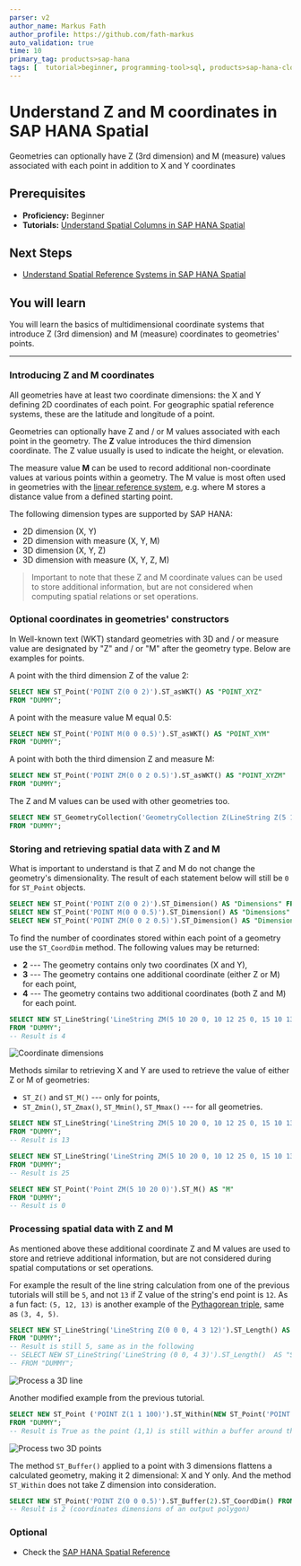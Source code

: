 ```yaml
---
parser: v2
author_name: Markus Fath
author_profile: https://github.com/fath-markus
auto_validation: true
time: 10
primary_tag: products>sap-hana
tags: [  tutorial>beginner, programming-tool>sql, products>sap-hana-cloud, products>sap-hana\,-express-edition, software-product-function>sap-hana-spatial, software-product-function>sap-hana-multi-model-processing  ]
---
```


# Understand Z and M coordinates in SAP HANA Spatial
<!-- description --> Geometries can optionally have Z (3rd dimension) and M (measure) values associated with each point in addition to X and Y coordinates

## Prerequisites  
- **Proficiency:** Beginner
 - **Tutorials:** [Understand Spatial Columns in SAP HANA Spatial](hana-spatial-intro4-columns)


## Next Steps
 - [Understand Spatial Reference Systems in SAP HANA Spatial](hana-spatial-intro6-srs)

## You will learn  
You will learn the basics of multidimensional coordinate systems that introduce Z (3rd dimension) and M (measure) coordinates to geometries' points.

---

### Introducing Z and M coordinates

All geometries have at least two coordinate dimensions: the X and Y defining 2D coordinates of each point. For geographic spatial reference systems, these are the latitude and longitude of a point.

Geometries can optionally have Z and / or M values associated with each point in the geometry. The **Z** value introduces the third dimension coordinate. The Z value usually is used to indicate the height, or elevation.

The measure value **M** can be used to record additional non-coordinate values at various points within a geometry. The M value is most often used in geometries with the [linear reference system](https://en.wikipedia.org/wiki/Linear_referencing), e.g. where M stores a distance value from a defined starting point.

The following dimension types are supported by SAP HANA:

- 2D dimension (X, Y)
- 2D dimension with measure (X, Y, M)
- 3D dimension (X, Y, Z)
- 3D dimension with measure (X, Y, Z, M)

>Important to note that these Z and M coordinate values can be used to store additional information, but are not considered when computing spatial relations or set operations.


### Optional coordinates in geometries' constructors

In Well-known text (WKT) standard geometries with 3D and / or measure value are designated by "Z" and / or "M" after the geometry type. Below are examples for points.

A point with the third dimension Z of the value 2:
```sql
SELECT NEW ST_Point('POINT Z(0 0 2)').ST_asWKT() AS "POINT_XYZ"
FROM "DUMMY";
```

A point with the measure value M equal 0.5:
```sql
SELECT NEW ST_Point('POINT M(0 0 0.5)').ST_asWKT() AS "POINT_XYM"
FROM "DUMMY";
```

A point with both the third dimension Z and measure M:
```sql
SELECT NEW ST_Point('POINT ZM(0 0 2 0.5)').ST_asWKT() AS "POINT_XYZM"
FROM "DUMMY";
```

The Z and M values can be used with other geometries too.
```sql
SELECT NEW ST_GeometryCollection('GeometryCollection Z(LineString Z(5 10 20, 10 12 25, 15 10 13), Polygon Z((10 -5 4, 15 5 6, 5 5 7, 10 -5 4)), Point Z(10 15 12))').ST_asWKT() AS "GEOM_XYZ"
FROM "DUMMY";
```



### Storing and retrieving spatial data with Z and M

What is important to understand is that Z and M do not change the geometry's dimensionality. The result of each statement below will still be `0` for `ST_Point` objects.
```sql
SELECT NEW ST_Point('POINT Z(0 0 2)').ST_Dimension() AS "Dimensions" FROM "DUMMY";
SELECT NEW ST_Point('POINT M(0 0 0.5)').ST_Dimension() AS "Dimensions" FROM "DUMMY";
SELECT NEW ST_Point('POINT ZM(0 0 2 0.5)').ST_Dimension() AS "Dimensions" FROM "DUMMY";
```

To find the number of coordinates stored within each point of a geometry use the `ST_CoordDim` method. The following values may be returned:

- **2** --- The geometry contains only two coordinates (X and Y),
- **3** --- The geometry contains one additional coordinate (either Z or M) for each point,
- **4** --- The geometry contains two additional coordinates (both Z and M) for each point.

```sql
SELECT NEW ST_LineString('LineString ZM(5 10 20 0, 10 12 25 0, 15 10 13 0)').ST_CoordDim() AS "CoordDims"
FROM "DUMMY";
-- Result is 4
```

![Coordinate dimensions](spatial0501b.png)

Methods similar to retrieving X and Y are used to retrieve the value of either Z or M of geometries:

- `ST_Z()` and `ST_M()` --- only for points,
- `ST_Zmin()`, `ST_Zmax()`, `ST_Mmin()`, `ST_Mmax()` --- for all geometries.

```sql
SELECT NEW ST_LineString('LineString ZM(5 10 20 0, 10 12 25 0, 15 10 13 0)').ST_Zmin() AS "Z_MIN"
FROM "DUMMY";
-- Result is 13

SELECT NEW ST_LineString('LineString ZM(5 10 20 0, 10 12 25 0, 15 10 13 0)').ST_Zmax() AS "Z_MAX"
FROM "DUMMY";
-- Result is 25

SELECT NEW ST_Point('Point ZM(5 10 20 0)').ST_M() AS "M"
FROM "DUMMY";
-- Result is 0
```


### Processing spatial data with Z and M

As mentioned above these additional coordinate Z and M values are used to store and retrieve additional information, but are not considered during spatial computations or set operations.

For example the result of the line string calculation from one of the previous tutorials will still be `5`, and not `13` if Z value of the string's end point is `12`. As a fun fact: `(5, 12, 13)` is another example of the [Pythagorean triple](https://en.wikipedia.org/wiki/Pythagorean_triple), same as `(3, 4, 5)`.

```sql
SELECT NEW ST_LineString('LineString Z(0 0 0, 4 3 12)').ST_Length() AS "StringLength"
FROM "DUMMY";
-- Result is still 5, same as in the following
-- SELECT NEW ST_LineString('LineString (0 0, 4 3)').ST_Length()  AS "StringLength"
-- FROM "DUMMY";
```

![Process a 3D line](spatial0502b.png)

Another modified example from the previous tutorial.
```sql
SELECT NEW ST_Point ('POINT Z(1 1 100)').ST_Within(NEW ST_Point('POINT Z(0 0 0.5)').ST_Buffer(2)) AS "WITHIN"
FROM "DUMMY";
-- Result is True as the point (1,1) is still within a buffer around the point (0,0) even though they have different "height" location defined by Z
```

![Process two 3D points](spatial0503b.png)

The method `ST_Buffer()` applied to a point with 3 dimensions flattens a calculated geometry, making it 2 dimensional: X and Y only. And the method `ST_Within` does not take Z dimension into consideration.
```sql
SELECT NEW ST_Point('POINT Z(0 0 0.5)').ST_Buffer(2).ST_CoordDim() FROM DUMMY;
-- Result is 2 (coordinates dimensions of an output polygon)
```



### Optional
- Check the [SAP HANA Spatial Reference](https://help.sap.com/viewer/bc9e455fe75541b8a248b4c09b086cf5/2020_04_QRC/en-US/fe2e0c2e8f51455db165479d54f8890c.html)
